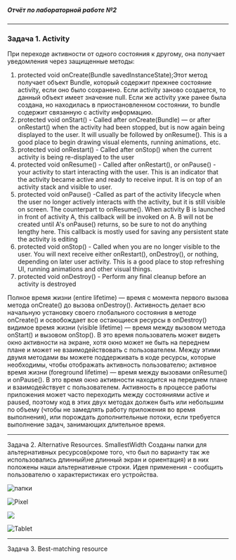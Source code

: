 ##### Отчёт по лабораторной работе №2
---

### Задача 1. Activity
При переходе активности от одного состояния к другому, она получает уведомления через защищенные методы:
1. protected void onCreate(Bundle savedInstanceState);Этот метод получает объект Bundle, который содержит прежнее состояние activity, если оно было сохранено. Если activity заново создается, то данный объект имеет значение null. Если же activity уже ранее была создана, но находилась в приостановленном состоянии, то bundle содержит связанную с activity информацию.
2. protected void onStart() - Called after onCreate(Bundle) — or after onRestart() when the activity had been stopped, but is now again being displayed to the user. It will usually be followed by onResume(). This is a good place to begin drawing visual elements, running animations, etc.
3. protected void onRestart() - Called after onStop() when the current activity is being re-displayed to the user
4. protected void onResume() - Called after onRestart(), or onPause() -  your activity to start interacting with the user. This is an indicator that the activity became active and ready to receive input. It is on top of an activity stack and visible to user.
5. protected void onPause() -Called as part of the activity lifecycle when the user no longer actively interacts with the activity, but it is still visible on screen. The counterpart to onResume().
When activity B is launched in front of activity A, this callback will be invoked on A. B will not be created until A's onPause() returns, so be sure to not do anything lengthy here.
This callback is mostly used for saving any persistent state the activity is editing
6. protected void onStop() - Called when you are no longer visible to the user. You will next receive either onRestart(), onDestroy(), or nothing, depending on later user activity. This is a good place to stop refreshing UI, running animations and other visual things.
7. protected void onDestroy() - Perform any final cleanup before an activity is destroyed

Полное время жизни (entire lifetime) — время с момента первого вызова метода onCreate() до вызова onDestroy(). Активность делает всю начальную установку своего глобального состояния в методе onCreate() и освобождает все остающиеся ресурсы в onDestroy() видимое время жизни (visible lifetime) — время между вызовом метода onStart() и вызовом onStop(). В это время пользователь может видеть окно активности на экране, хотя окно может не быть на переднем плане и может не взаимодействовать с пользователем. Между этими двумя методами вы можете поддерживать в коде ресурсы, которые необходимы, чтобы отображать активность пользователю; активное время жизни (foreground lifetime) — время между вызовами onResume() и onPause(). В это время окно активности находится на переднем плане и взаимодействует с пользователем. Активность в процессе работы приложения может часто переходить между состояниями active и paused, поэтому код в этих двух методах должен быть или небольшим по объему (чтобы не замедлять работу приложения во время выполнения), или порождать дополнительные потоки, если требуется выполнение задач, занимающих длительное время.

---

Задача 2. Alternative Resources. SmallestWidth
Созданы папки для альтернативных ресурсов(кроме того, что был по варианту так же использовались длинный\не длинный экран и ориентация) и в них положены наши альтернативные строки. Идея применения - сообщить пользователю о характеристиках его устройства. 

![папки](https://sun9-50.userapi.com/-84jAhCyZbiiqesrFM5aRqWdqwDtEFvSwy4luA/FWv3luNytbw.jpg)

![Pixel](https://sun9-50.userapi.com/flLNNDXgksPo3q8_9HDxkYoWoBajRtto86QgUQ/0JHa2PzNLBo.jpg)

![](https://sun9-50.userapi.com/9avKuQuyUJpNQ3birHQpGJGJ_63eC3KDW20Z_g/zaOCu8Wj7iE.jpg)

![Tablet](https://sun9-50.userapi.com/3AAZdHHO5zAXfx2O3rVYbHGeyKCCSnNXRTqQLQ/4Y6uSJTScwc.jpg)

---
Задача 3. Best-matching resource




